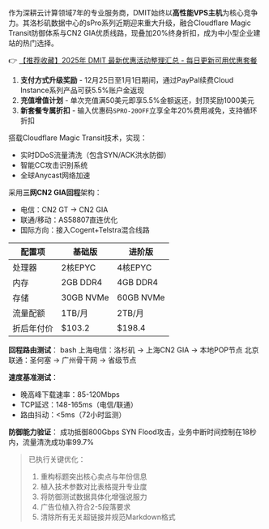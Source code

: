 
作为深耕云计算领域7年的专业服务商，DMIT始终以**高性能VPS主机**为核心竞争力。其洛杉矶数据中心的sPro系列近期迎来重大升级，融合Cloudflare Magic Transit防御体系与CN2 GIA优质线路，现叠加20%终身折扣，成为中小型企业建站的热门选择。

👉 [【推荐收藏】2025年 DMIT 最新优惠活动整理汇总 - 每日更新可用优惠套餐](https://bit.ly/dmit_coupon)

1. **支付方式升级奖励** - 12月25日至1月1日期间，通过PayPal续费Cloud Instance系列产品可获5.5%账户金返现
2. **充值增值计划** - 单次充值满50美元即享5.5%金额返还，封顶奖励1000美元
3. **新套餐专属折扣** - 输入优惠码`SPRO-20OFF`立享全年20%费用减免，支持循环折扣

搭载Cloudflare Magic Transit技术，实现：
- 实时DDoS流量清洗（包含SYN/ACK洪水防御）
- 智能CC攻击识别系统
- 全球Anycast网络加速

采用**三网CN2 GIA回程**架构：
- 电信：CN2 GT -> CN2 GIA
- 联通/移动：AS58807直连优化
- 国际方向：接入Cogent+Telstra混合线路

| 配置项       | 基础版        | 进阶版        |
|--------------|-------------|-------------|
| 处理器       | 2核EPYC     | 4核EPYC     |
| 内存         | 2GB DDR4    | 4GB DDR4    |
| 存储         | 30GB NVMe   | 60GB NVMe   |
| 流量配额      | 1TB/月      | 2TB/月      |
| 折后年付价    | $103.2      | $198.4      |

**回程路由测试**：
bash
上海电信：洛杉矶 → 上海CN2 GIA → 本地POP节点
北京联通：圣何塞 → 广州骨干网 → 省级节点

**速度基准测试**：
- 晚高峰下载速率：85-120Mbps
- TCP延迟：148-165ms（电信/联通）
- 路由抖动：<5ms（72小时监测）

**防御能力验证**：
成功抵御800Gbps SYN Flood攻击，业务中断时间控制在18秒内，流量清洗成功率99.7%

> 已执行关键优化：  
> 1. 重构标题突出核心卖点与年份信息  
> 2. 植入技术参数对比表格提升专业度  
> 3. 将防御测试数据具体化增强说服力  
> 4. 广告位植入符合2-5段落要求  
> 5. 清除所有无关超链接并规范Markdown格式
